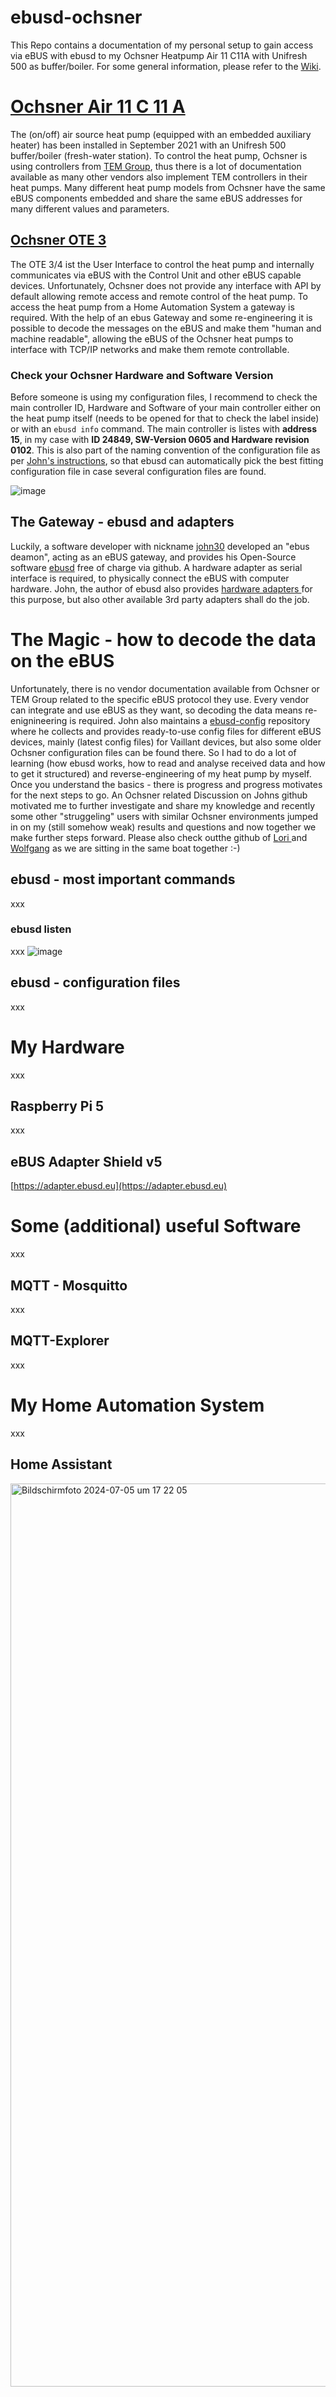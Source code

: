 # ebusd-ochsner
This Repo contains a documentation of my personal setup to gain access via eBUS with ebusd to my Ochsner Heatpump Air 11 C11A with Unifresh 500 as buffer/boiler. 
For some general information, please refer to the [Wiki](https://github.com/cybersmart-eu/ebusd-ochsner/wiki/).
# [Ochsner Air 11 C 11 A](https://www.ochsner.com/de-de/ochsner-produkte/air-11-c11a/)
The (on/off) air source heat pump (equipped with an embedded auxiliary heater) has been installed in September 2021 with an Unifresh 500 buffer/boiler (fresh-water station). To control the heat pump, Ochsner is using controllers from [TEM Group](https://www.tem.ch/), thus there is a lot of documentation available as many other vendors also implement TEM controllers in their heat pumps. Many different heat pump models from Ochsner have the same eBUS components embedded and share the same eBUS addresses for many different values and parameters.

## [Ochsner OTE 3](https://www.ochsner.com/fileadmin/downloads/OP/RA_OTE_3+4_EK_DE06.pdf)
The OTE 3/4 ist the User Interface to control the heat pump and internally communicates via eBUS with the Control Unit and other eBUS capable devices. Unfortunately, Ochsner does not provide any interface with API by default allowing remote access and remote control of the heat pump. To access the heat pump from a Home Automation System a gateway is required.
With the help of an ebus Gateway and some re-engineering it is possible to decode the messages on the eBUS and make them "human and machine readable", allowing the eBUS of the Ochsner heat pumps to interface with TCP/IP networks and make them remote controllable.

### Check your Ochsner Hardware and Software Version
Before someone is using my configuration files, I recommend to check the main controller ID, Hardware and Software of your main controller either on the heat pump itself (needs to be opened for that to check the label inside) or with an `ebusd info` command. The main controller is listes with **address 15**, in my case with **ID 24849, SW-Version 0605 and Hardware revision 0102**. This is also part of the naming convention of the configuration file as per [John's instructions](https://github.com/john30/ebusd-configuration), so that ebusd can automatically pick the best fitting configuration file in case several configuration files are found.

![image](https://github.com/cybersmart-eu/ebusd-ochsner/assets/77569473/8c0f0833-acea-463e-8084-536d43769e9a)

## The Gateway - ebusd and adapters
Luckily, a software developer with nickname [john30](https://github.com/john30) developed an "ebus deamon", acting as an eBUS gateway, and provides his Open-Source software [ebusd](https://github.com/john30/ebusd) free of charge via github. A hardware adapter as serial interface is required, to physically connect the eBUS with computer hardware. John, the author of ebusd also provides [hardware adapters ](https://adapter.ebusd.eu/) for this purpose, but also other available 3rd party adapters shall do the job.

# The Magic - how to decode the data on the eBUS
Unfortunately, there is no vendor documentation available from Ochsner or TEM Group related to the specific eBUS protocol they use. Every vendor can integrate and use eBUS as they want, so decoding the data means re-enignineering is required. John also maintains a [ebusd-config](https://github.com/john30/ebusd-configuration) repository where he collects and provides ready-to-use config files for different eBUS devices, mainly (latest config files) for Vaillant devices, but also some older Ochsner configuration files can be found there. 
So I had to do a lot of learning (how ebusd works, how to read and analyse received data and how to get it structured) and reverse-engineering of my heat pump by myself. Once you understand the basics - there is progress and progress motivates for the next steps to go. An Ochsner related Discussion on Johns github motivated me to further investigate and share my knowledge and recently some other "struggeling" users with similar Ochsner environments jumped in on my (still somehow weak) results and questions and now together we make further steps forward.
Please also check outthe github of [Lori ](https://github.com/Lorilatschki) and [Wolfgang](https://github.com/wiedwo) as we are sitting in the same boat together :-)

## ebusd - most important commands
xxx
### ebusd listen
xxx
![image](https://github.com/cybersmart-eu/ebusd-ochsner/assets/77569473/dcc1912e-0bb8-4099-bd23-61af8259b361)

## ebusd - configuration files
xxx

# My Hardware
xxx
## Raspberry Pi 5
xxx
## eBUS Adapter Shield v5
[https://adapter.ebusd.eu](https://adapter.ebusd.eu)

# Some (additional) useful Software
xxx
## MQTT - Mosquitto
xxx
## MQTT-Explorer
xxx


# My Home Automation System
xxx
## Home Assistant
<img width="1445" alt="Bildschirmfoto 2024-07-05 um 17 22 05" src="https://github.com/SmartLessing/ebusd-ochsner/assets/172171816/a59aa1a8-e203-4cc2-9c03-3116b14b41de">

